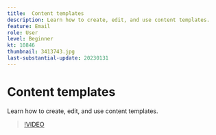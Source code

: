 ```yaml
---
title:  Content templates
description: Learn how to create, edit, and use content templates.
feature: Email
role: User
level: Beginner
kt: 10846
thumbnail: 3413743.jpg
last-substantial-update: 20230131
---
```

# Content templates

Learn how to create, edit, and use content templates.

>[!VIDEO](https://video.tv.adobe.com/v/3413743?quality=12&learn=on)
